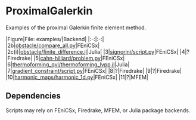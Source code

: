 # ProximalGalerkin
Examples of the proximal Galerkin finite element method.

|Figure|File: examples/|Backend|
|:-:|:-:|
|2b|[obstacle/compare_all.py](https://github.com/METHODS-Group/ProximalGalerkin/blob/main/examples/obstacle/compare_all.py)|FEniCSx|
|2c(i)|[obstacle/finite_difference.jl](https://github.com/METHODS-Group/ProximalGalerkin/blob/main/examples/obstacle/finite_difference.jl)|Julia|
|3|[signorini/script.py](https://github.com/METHODS-Group/ProximalGalerkin/blob/main/examples/signorini/script.py)|FEniCSx|
|4|?|Firedrake|
|5|[cahn-hilliard/problem.py](https://github.com/METHODS-Group/ProximalGalerkin/blob/main/examples/cahn-hilliard/problem.py)|FEniCSx|
|6|[thermoforming_qvi/thermoforming_lvpp.jl](https://github.com/METHODS-Group/ProximalGalerkin/blob/main/examples/thermoforming_qvi/thermoforming_lvpp.jl)|Julia|
|7|[gradient_constraint/script.py](https://github.com/METHODS-Group/ProximalGalerkin/blob/main/examples/gradient_constraint/script.py)|FEniCSx|
|8|?|Firedrake|
|9|?|Firedrake|
|10|[harmonic_maps/harmonic_1d.py](https://github.com/METHODS-Group/ProximalGalerkin/blob/main/examples/harmonic_maps/harmonic_1d.py)|FEniCSx|
|11|?|MFEM|


## Dependencies

Scripts may rely on FEniCSx, Firedrake, MFEM, or Julia package backends.